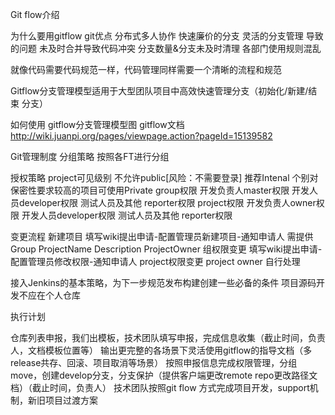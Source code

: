 Git flow介绍

为什么要用gitflow
git优点
分布式多人协作
快速廉价的分支
灵活的分支管理
导致的问题
未及时合并导致代码冲突
分支数量&分支未及时清理
各部门使用规则混乱

就像代码需要代码规范一样，代码管理同样需要一个清晰的流程和规范

Gitflow分支管理模型适用于大型团队项目中高效快速管理分支（初始化/新建/结束 分支）

如何使用
gitflow分支管理模型图
gitflow文档
http://wiki.juanpi.org/pages/viewpage.action?pageId=15139582

Git管理制度
分组策略
按照各FT进行分组

授权策略
project可见级别 不允许public[风险：不需要登录] 推荐Intenal 个别对保密性要求较高的项目可使用Private
group权限 开发负责人master权限 开发人员developer权限 测试人员及其他 reporter权限
project权限 开发负责人owner权限 开发人员developer权限 测试人员及其他 reporter权限

变更流程
新建项目
填写wiki提出申请-配置管理员新建项目-通知申请人
需提供 Group ProjectName Description ProjectOwner
组权限变更
填写wiki提出申请-配置管理员修改权限-通知申请人
project权限变更
project owner 自行处理




接入Jenkins的基本策略，为下一步规范发布构建创建一些必备的条件
项目源码开发不应在个人仓库


执行计划

仓库列表申报，我们出模板，技术团队填写申报，完成信息收集（截止时间，负责人，文档模板位置等）
输出更完整的各场景下灵活使用gitflow的指导文档（多release共存、回滚、项目取消等场景）
按照申报信息完成权限管理，分组move，创建develop分支，分支保护（提供客户端更改remote repo更改路径文档）（截止时间，负责人）
技术团队按照git flow 方式完成项目开发，support机制，新旧项目过渡方案